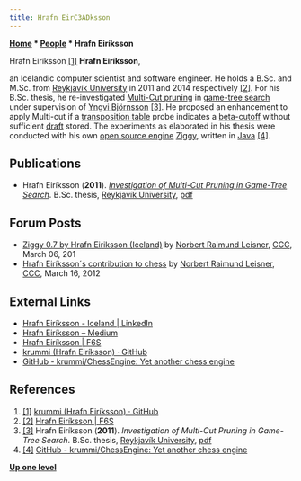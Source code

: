 ```yaml
---
title: Hrafn EirC3ADksson
---
```

**[Home](Home "Home") * [People](People "People") * Hrafn Eiríksson**

[](https://github.com/krummi) Hrafn Eiríksson <a id="cite-note-1" href="#cite-ref-1">[1]</a>
**Hrafn Eiríksson**,

an Icelandic computer scientist and software engineer. He holds a B.Sc. and M.Sc. from [Reykjavík University](https://en.wikipedia.org/wiki/Reykjav%C3%ADk_University) in 2011 and 2014 respectively <a id="cite-note-2" href="#cite-ref-2">[2]</a>.
For his B.Sc. thesis, he re-investigated [Multi-Cut pruning](Multi-Cut "Multi-Cut") in [game-tree search](Search "Search") under supervision of [Yngvi Björnsson](Yngvi_Bj%C3%B6rnsson "Yngvi Björnsson")
<a id="cite-note-3" href="#cite-ref-3">[3]</a>.
He proposed an enhancement to apply Multi-cut if a [transposition table](Transposition_Table "Transposition Table") probe indicates a [beta-cutoff](Beta-Cutoff "Beta-Cutoff") without sufficient [draft](Depth "Depth") stored.
The experiments as elaborated in his thesis were conducted with his own [open source engine](Category:Open_Source "Category:Open Source") [Ziggy](Ziggy_IS "Ziggy IS"), written in [Java](Java "Java") <a id="cite-note-4" href="#cite-ref-4">[4]</a>.

## Publications

- Hrafn Eiríksson (**2011**). *[Investigation of Multi-Cut Pruning in Game-Tree Search](https://skemman.is/handle/1946/9180;jsessionid=E04F16CDFE730BD83A1C985CA8DB8944)*. B.Sc. thesis, [Reykjavík University](https://en.wikipedia.org/wiki/Reykjav%C3%ADk_University), [pdf](http://skemman.is/en/stream/get/1946/9180/22971/1/research-report.pdf)

## Forum Posts

- [Ziggy 0.7 by Hrafn Eiriksson (Iceland)](http://www.talkchess.com/forum3/viewtopic.php?f=2&t=42767) by [Norbert Raimund Leisner](Norbert_Raimund_Leisner "Norbert Raimund Leisner"), [CCC](CCC "CCC"), March 06, 201
- [Hrafn Eiríksson´s contribution to chess](http://www.talkchess.com/forum/viewtopic.php?t=42905) by [Norbert Raimund Leisner](Norbert_Raimund_Leisner "Norbert Raimund Leisner"), [CCC](CCC "CCC"), March 16, 2012

## External Links

- [Hrafn Eiríksson - Iceland | LinkedIn](https://is.linkedin.com/in/hrafneiriksson)
- [Hrafn Eiríksson – Medium](https://medium.com/@krummi)
- [Hrafn Eiríksson | F6S](https://www.f6s.com/hrafneirksson)
- [krummi (Hrafn Eiríksson) · GitHub](https://github.com/krummi)
- [GitHub - krummi/ChessEngine: Yet another chess engine](https://github.com/krummi/ChessEngine)

## References

1. <a id="cite-ref-1" href="#cite-note-1">[1]</a> [krummi (Hrafn Eiríksson) · GitHub](https://github.com/krummi)
1. <a id="cite-ref-2" href="#cite-note-2">[2]</a> [Hrafn Eiríksson | F6S](https://www.f6s.com/hrafneirksson)
1. <a id="cite-ref-3" href="#cite-note-3">[3]</a> Hrafn Eiríksson (**2011**). *Investigation of Multi-Cut Pruning in Game-Tree Search*. B.Sc. thesis, [Reykjavík University](https://en.wikipedia.org/wiki/Reykjav%C3%ADk_University), [pdf](http://skemman.is/en/stream/get/1946/9180/22971/1/research-report.pdf)
1. <a id="cite-ref-4" href="#cite-note-4">[4]</a> [GitHub - krummi/ChessEngine: Yet another chess engine](https://github.com/krummi/ChessEngine)

**[Up one level](People "People")**

